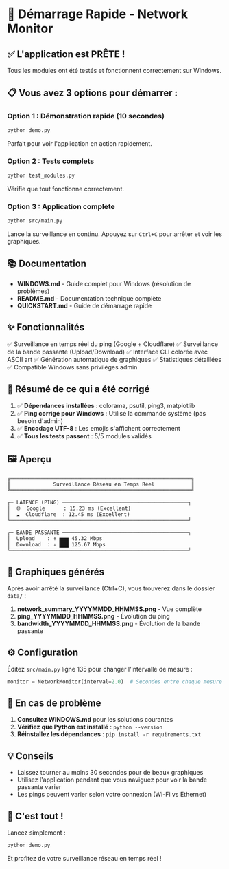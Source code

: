 # 🚀 Démarrage Rapide - Network Monitor

## ✅ L'application est PRÊTE !

Tous les modules ont été testés et fonctionnent correctement sur Windows.

## 📋 Vous avez 3 options pour démarrer :

### Option 1 : Démonstration rapide (10 secondes)
```bash
python demo.py
```
Parfait pour voir l'application en action rapidement.

### Option 2 : Tests complets
```bash
python test_modules.py
```
Vérifie que tout fonctionne correctement.

### Option 3 : Application complète
```bash
python src/main.py
```
Lance la surveillance en continu. Appuyez sur `Ctrl+C` pour arrêter et voir les graphiques.

## 📚 Documentation

- **WINDOWS.md** - Guide complet pour Windows (résolution de problèmes)
- **README.md** - Documentation technique complète
- **QUICKSTART.md** - Guide de démarrage rapide

## ✨ Fonctionnalités

✅ Surveillance en temps réel du ping (Google + Cloudflare)
✅ Surveillance de la bande passante (Upload/Download)
✅ Interface CLI colorée avec ASCII art
✅ Génération automatique de graphiques
✅ Statistiques détaillées
✅ Compatible Windows sans privilèges admin

## 🎯 Résumé de ce qui a été corrigé

1. ✅ **Dépendances installées** : colorama, psutil, ping3, matplotlib
2. ✅ **Ping corrigé pour Windows** : Utilise la commande système (pas besoin d'admin)
3. ✅ **Encodage UTF-8** : Les emojis s'affichent correctement
4. ✅ **Tous les tests passent** : 5/5 modules validés

## 🖼️ Aperçu

```
╔═══════════════════════════════════════════════════════════╗
║              Surveillance Réseau en Temps Réel            ║
╚═══════════════════════════════════════════════════════════╝

┌─ LATENCE (PING) ─────────────────────────────────────────┐
│  🌐  Google      : 15.23 ms (Excellent)
│  ☁️  Cloudflare  : 12.45 ms (Excellent)
└──────────────────────────────────────────────────────────┘

┌─ BANDE PASSANTE ─────────────────────────────────────────┐
│  Upload    : ↑ ▅▅▅ 45.32 Mbps
│  Download  : ↓ ███ 125.67 Mbps
└──────────────────────────────────────────────────────────┘
```

## 🎨 Graphiques générés

Après avoir arrêté la surveillance (Ctrl+C), vous trouverez dans le dossier `data/` :

1. **network_summary_YYYYMMDD_HHMMSS.png** - Vue complète
2. **ping_YYYYMMDD_HHMMSS.png** - Évolution du ping
3. **bandwidth_YYYYMMDD_HHMMSS.png** - Évolution de la bande passante

## ⚙️ Configuration

Éditez `src/main.py` ligne 135 pour changer l'intervalle de mesure :

```python
monitor = NetworkMonitor(interval=2.0)  # Secondes entre chaque mesure
```

## 🔧 En cas de problème

1. **Consultez WINDOWS.md** pour les solutions courantes
2. **Vérifiez que Python est installé** : `python --version`
3. **Réinstallez les dépendances** : `pip install -r requirements.txt`

## 💡 Conseils

- Laissez tourner au moins 30 secondes pour de beaux graphiques
- Utilisez l'application pendant que vous naviguez pour voir la bande passante varier
- Les pings peuvent varier selon votre connexion (Wi-Fi vs Ethernet)

## 🎉 C'est tout !

Lancez simplement :
```bash
python demo.py
```

Et profitez de votre surveillance réseau en temps réel !

